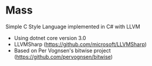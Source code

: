 # Mass

Simple C Style Language implemented in C# with LLVM

* Using dotnet core version 3.0
* LLVMSharp (https://github.com/microsoft/LLVMSharp)
* Based on Per Vognsen's bitwise project (https://github.com/pervognsen/bitwise)
